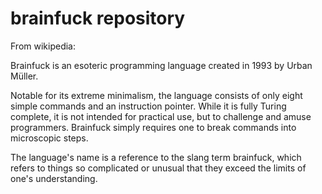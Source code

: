 # brainfuck repository

From wikipedia:

Brainfuck is an esoteric programming language created in 1993 by Urban Müller.

Notable for its extreme minimalism, the language consists of only eight simple commands and an instruction pointer.  While it is fully Turing complete, it is not intended for practical use, but to challenge and amuse programmers. Brainfuck simply requires one to break commands into microscopic steps.

The language's name is a reference to the slang term brainfuck, which refers to things so complicated or unusual that they exceed the limits of one's understanding.
